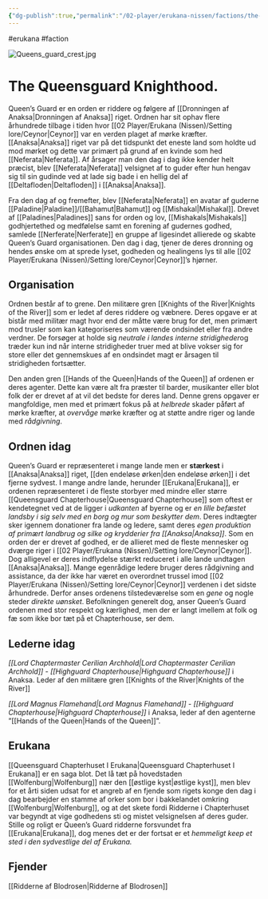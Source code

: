 ```yaml
---
{"dg-publish":true,"permalink":"/02-player/erukana-nissen/factions/the-queensguard/"}
---
```


#erukana #faction 

![Queens_guard_crest.jpg](/img/user/10%20Attachments/Queens_guard_crest.jpg)

# The Queensguard Knighthood. 
Queen’s Guard er en orden er riddere og følgere af [[Dronningen af Anaksa\|Dronningen af Anaksa]] riget. Ordnen har sit ophav flere århundrede tilbage i tiden hvor [[02 Player/Erukana (Nissen)/Setting lore/Ceynor\|Ceynor]] var en verden plaget af mørke kræfter. [[Anaksa\|Anaksa]] riget var på det tidspunkt det eneste land som holdte ud mod mørket og dette var primært på grund af en kvinde som hed [[Neferata\|Neferata]]. Af årsager man den dag i dag ikke kender helt præcist, blev [[Neferata\|Neferata]] velsignet af to guder efter hun hengav sig til sin gudinde ved at lade sig bade i en hellig del af [[Deltafloden\|Deltafloden]] i [[Anaksa\|Anaksa]].

Fra den dag af og fremefter, blev [[Neferata\|Neferata]] en avatar af guderne [[Paladine\|Paladine]]/[[Bahamut\|Bahamut]] og [[Mishakal\|Mishakal]]. Drevet af [[Paladines\|Paladines]] sans for orden og lov, [[Mishakals\|Mishakals]] godhjertethed og medfølelse samt en forening af gudernes godhed, samlede [[Nerferate\|Nerferate]] en gruppe af ligesindet allierede og skabte Queen’s Guard organisationen. Den dag i dag, tjener de deres dronning og hendes ønske om at sprede lyset, godheden og healingens lys til alle [[02 Player/Erukana (Nissen)/Setting lore/Ceynor\|Ceynor]]’s hjørner.

## Organisation
Ordnen består af to grene. Den militære gren [[Knights of the River\|Knights of the River]] som er ledet af deres riddere og væbnere. Deres opgave er at bistår med militær magt hvor end der måtte være brug for det, men primært mod trusler som kan kategoriseres som værende ondsindet eller fra andre verdner. De forsøger at holde sig *neutrale i landes interne stridigheder*og træder kun ind når interne stridigheder truer med at blive vokser sig for store eller det gennemskues af en ondsindet magt er årsagen til stridigheden fortsætter.

Den anden gren [[Hands of the Queen\|Hands of the Queen]] af ordenen er deres agenter. Dette kan være alt fra præster til barder, musikanter eller blot folk der er drevet af at vil det bedste for deres land. Denne grens opgaver er mangfoldige, men med et primært fokus på at *helbrede* skader påført af mørke kræfter, at *overvåge* mørke kræfter og at støtte andre riger og lande med *rådgivning*.

## Ordnen idag 
Queen’s Guard er repræsenteret i mange lande men er **stærkest** i [[Anaksa\|Anaksa]] riget, [[den endeløse ørken\|den endeløse ørken]] i det fjerne sydvest. I mange andre lande, herunder [[Erukana\|Erukana]], er ordenen repræsenteret i de fleste storbyer med mindre eller større [[Queensguard Chapterhouse\|Queensguard Chapterhouse]] som oftest er kendetegnet ved at de ligger i *udkanten* af byerne og er *en lille befæstet landsby i sig selv med en borg og mur som beskytter dem*. Deres indtægter sker igennem donationer fra lande og ledere, samt deres *egen produktion af primært landbrug og silke og krydderier fra [[Anaksa\|Anaksa]]*. Som en orden der er drevet af godhed, er de allieret med de fleste mennesker og dværge riger i [[02 Player/Erukana (Nissen)/Setting lore/Ceynor\|Ceynor]]. Dog alligevel er deres indflydelse stærkt reduceret i alle lande undtagen [[Anaksa\|Anaksa]]. Mange egenrådige ledere bruger deres rådgivning and assistance, da der ikke har været en overordnet trussel imod [[02 Player/Erukana (Nissen)/Setting lore/Ceynor\|Ceynor]] verdenen i det sidste århundrede. Derfor anses ordenens tilstedeværelse som en *gene* og nogle steder *direkte uønsket*. Befolkningen generelt dog, anser Queen’s Guard ordenen med stor respekt og kærlighed, men der er langt imellem at folk og fæ som ikke bor tæt på et Chapterhouse, ser dem.

## Lederne idag

*[[Lord Chaptermaster Cerilian Archhold\|Lord Chaptermaster Cerilian Archhold]] - [[Highguard Chapterhouse\|Highguard Chapterhouse]]* i Anaksa. Leder af den militære gren [[Knights of the River\|Knights of the River]]

*[[Lord Magnus Flamehand\|Lord Magnus Flamehand]] -  [[Highguard Chapterhouse\|Highguard Chapterhouse]]* i Anaksa, leder af den agenterne ”[[Hands of the Queen\|Hands of the Queen]]”.

## Erukana 
[[Queensguard Chapterhuset I Erukana\|Queensguard Chapterhuset I Erukana]] er en saga blot. Det lå tæt på hovedstaden [[Wolfenburg\|Wolfenburg]] nær den [[østlige kyst\|østlige kyst]], men blev for et årti siden udsat for et angreb af en fjende som rigets konge den dag i dag bearbejder en stamme af orker som bor i bakkelandet omkring [[Wolfenburg\|Wolfenburg]], og at det skete fordi Ridderne i Chapterhuset var begyndt at vige godhedens sti og mistet velsignelsen af deres guder. Stille og roligt er Queen’s Guard ridderne forsvundet fra [[Erukana\|Erukana]], dog menes det er der fortsat er et *hemmeligt keep et sted i den sydvestlige del af Erukana.*

## Fjender
[[Ridderne af Blodrosen\|Ridderne af Blodrosen]]